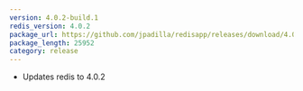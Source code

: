 ```yaml
---
version: 4.0.2-build.1
redis_version: 4.0.2
package_url: https://github.com/jpadilla/redisapp/releases/download/4.0.2-build.1/Redis.zip
package_length: 25952
category: release
---
```

- Updates redis to 4.0.2

